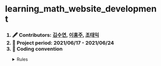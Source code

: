 # learning_math_website_development
 

<ol><h3>
 <li> 🖋️ Contributors: <a href="https://github.com/metaego">김수연</a>, <a href="https://github.com/purple-cabbage0030">이홍주</a>, <a href="https://github.com/Siho02">조태익</a></li>
  <li> 📆 Project period: 2021/06/17 - 2021/06/24</li>
 <li> 🤝 Coding convention </h3>
   <details><summary> Rules </summary>
       1. 연산자 앞뒤 공백 <br>
       2. 함수명, 변수명 스네이크 케이스로 작성 <br>
       3. 함수 안의 내부함수도 괄호 다음줄에 작성 <br>
       4. 문자열 큰따옴표 사용 통일 <br>
       5. 협업자가 이해할 수 있도록 주석은 자세하게 <br>
   </details>
  </li>
</ol>
